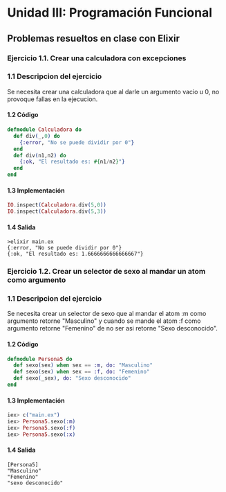 # Unidad III: Programación Funcional
## Problemas resueltos en clase con Elixir
### Ejercicio 1.1. Crear una calculadora con excepciones
### 1.1 Descripcion del ejercicio
  Se necesita crear una calculadora que al darle un argumento vacio u 0, no provoque fallas en la ejecucion.
#### 1.2 Código
```elixir
defmodule Calculadora do
  def div(_,0) do
    {:error, "No se puede dividir por 0"}
  end
  def div(n1,n2) do
    {:ok, "El resultado es: #{n1/n2}"}
  end
end
```
 #### 1.3 Implementación
 ```elixir
IO.inspect(Calculadora.div(5,0))
IO.inspect(Calculadora.div(5,3))
 ```
#### 1.4 Salida
```
>elixir main.ex
{:error, "No se puede dividir por 0"}
{:ok, "El resultado es: 1.6666666666666667"}
```


### Ejercicio 1.2. Crear un selector de sexo al mandar un atom como argumento
### 1.1 Descripcion del ejercicio
  Se necesita crear un selector de sexo que al mandar el atom :m como argumento retorne "Masculino" y cuando se mande el atom :f como argumento retorne "Femenino" de no ser asi retorne "Sexo desconocido".
#### 1.2 Código
```elixir
defmodule Persona5 do
  def sexo(sex) when sex == :m, do: "Masculino"
  def sexo(sex) when sex == :f, do: "Femenino"
  def sexo(_sex), do: "Sexo desconocido"
end
```
#### 1.3 Implementación
```elixir
iex> c("main.ex")
iex> Persona5.sexo(:m)
iex> Persona5.sexo(:f)
iex> Persona5.sexo(:x)
```
#### 1.4 Salida
```
[Persona5]
"Masculino"
"Femenino"
"sexo desconocido"
```








